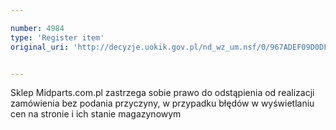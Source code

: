 ```yaml
---

number: 4984
type: 'Register item'
original_uri: 'http://decyzje.uokik.gov.pl/nd_wz_um.nsf/0/967ADEF09D0DFB41C1257B90002A0608?OpenDocument'


---
```


Sklep Midparts.com.pl zastrzega sobie prawo do odstąpienia od realizacji zamówienia bez podania przyczyny, w przypadku błędów w wyświetlaniu cen na stronie i ich stanie magazynowym
